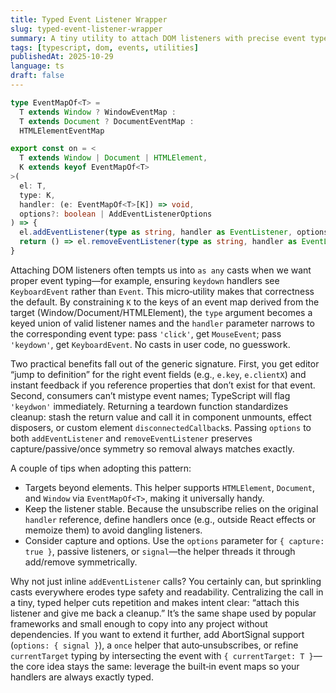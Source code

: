 ```yaml
---
title: Typed Event Listener Wrapper
slug: typed-event-listener-wrapper
summary: A tiny utility to attach DOM listeners with precise event types and a tidy unsubscribe—no `as any` casts required.
tags: [typescript, dom, events, utilities]
publishedAt: 2025-10-29
language: ts
draft: false
---
```


```ts
type EventMapOf<T> =
  T extends Window ? WindowEventMap :
  T extends Document ? DocumentEventMap :
  HTMLElementEventMap

export const on = <
  T extends Window | Document | HTMLElement,
  K extends keyof EventMapOf<T>
>(
  el: T,
  type: K,
  handler: (e: EventMapOf<T>[K]) => void,
  options?: boolean | AddEventListenerOptions
) => {
  el.addEventListener(type as string, handler as EventListener, options)
  return () => el.removeEventListener(type as string, handler as EventListener, options)
}
```

Attaching DOM listeners often tempts us into `as any` casts when we want proper event typing—for example, ensuring `keydown` handlers see `KeyboardEvent` rather than `Event`. This micro‑utility makes that correctness the default. By constraining `K` to the keys of an event map derived from the target (Window/Document/HTMLElement), the `type` argument becomes a keyed union of valid listener names and the `handler` parameter narrows to the corresponding event type: pass `'click'`, get `MouseEvent`; pass `'keydown'`, get `KeyboardEvent`. No casts in user code, no guesswork.

Two practical benefits fall out of the generic signature. First, you get editor “jump to definition” for the right event fields (e.g., `e.key`, `e.clientX`) and instant feedback if you reference properties that don’t exist for that event. Second, consumers can’t mistype event names; TypeScript will flag `'keydwon'` immediately. Returning a teardown function standardizes cleanup: stash the return value and call it in component unmounts, effect disposers, or custom element `disconnectedCallback`s. Passing `options` to both `addEventListener` and `removeEventListener` preserves capture/passive/once symmetry so removal always matches exactly.

A couple of tips when adopting this pattern:
- Targets beyond elements. This helper supports `HTMLElement`, `Document`, and `Window` via `EventMapOf<T>`, making it universally handy.
- Keep the listener stable. Because the unsubscribe relies on the original `handler` reference, define handlers once (e.g., outside React effects or memoize them) to avoid dangling listeners.
- Consider capture and options. Use the `options` parameter for `{ capture: true }`, passive listeners, or `signal`—the helper threads it through add/remove symmetrically.

Why not just inline `addEventListener` calls? You certainly can, but sprinkling casts everywhere erodes type safety and readability. Centralizing the call in a tiny, typed helper cuts repetition and makes intent clear: “attach this listener and give me back a cleanup.” It’s the same shape used by popular frameworks and small enough to copy into any project without dependencies. If you want to extend it further, add AbortSignal support (`options: { signal }`), a `once` helper that auto‑unsubscribes, or refine `currentTarget` typing by intersecting the event with `{ currentTarget: T }`—the core idea stays the same: leverage the built‑in event maps so your handlers are always exactly typed.

